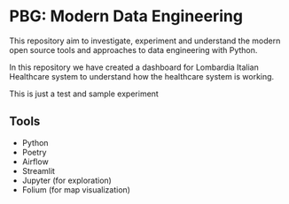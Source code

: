 # PBG: Modern Data Engineering

This repository aim to investigate, experiment and understand the modern open source tools and approaches to data engineering with Python.

In this repository we have created a dashboard for Lombardia Italian Healthcare system to understand how the healthcare system is working.

This is just a test and sample experiment

## Tools

- Python
- Poetry
- Airflow
- Streamlit
- Jupyter (for exploration)
- Folium (for map visualization)

